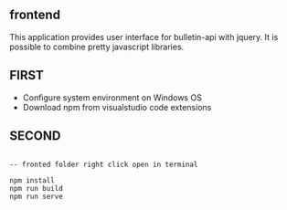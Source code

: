 ## frontend

This application provides user interface for bulletin-api with jquery. It is possible to combine pretty javascript libraries.

## FIRST

* Configure system environment on Windows OS
* Download npm from visualstudio code extensions


## SECOND

```

-- fronted folder right click open in terminal

npm install
npm run build
npm run serve

```